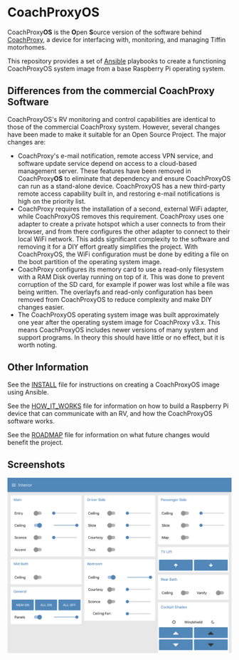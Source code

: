 CoachProxyOS
============

CoachProxy**OS** is the **O**pen **S**ource version of the software behind
[CoachProxy](https://coachproxy.com), a device for interfacing
with, monitoring, and managing Tiffin motorhomes.

This repository provides a set of
[Ansible](https://docs.ansible.com/ansible/latest/index.html) playbooks
to create a functioning CoachProxyOS system image from a base Raspberry
Pi operating system.

Differences from the commercial CoachProxy Software
---------------------------------------------------

CoachProxyOS's RV monitoring and control capabilities are identical to
those of the commercial CoachProxy system. However, several changes have
been made to make it suitable for an Open Source Project. The major
changes are:

* CoachProxy's e-mail notification, remote access VPN service, and
  software update service depend on access to a cloud-based management
  server. These features have been removed in CoachProxy**OS** to eliminate
  that dependency and ensure CoachProxyOS can run as a stand-alone device.
  CoachProxyOS has a new third-party remote access capability built in,
  and restoring e-mail notifications is high on the priority list.
* CoachProxy requires the installation of a second, external WiFi
  adapter, while CoachProxyOS removes this requirement. CoachProxy uses
  one adapter to create a private hotspot which a user connects to from
  their browser, and from there configures the other adapter to connect to
  their local WiFi network. This adds significant complexity to the
  software and removing it for a DIY effort greatly simplifies the
  project. With CoachProxyOS, the WiFi configuration must be done by
  editing a file on the boot partition of the operating system image.
* CoachProxy configures its memory card to use a read-only filesystem
  with a RAM Disk overlay running on top of it. This was done to
  prevent corruption of the SD card, for example if power was lost while a
  file was being written. The overlayfs and read-only configuration has
  been removed from CoachProxyOS to reduce complexity and make DIY
  changes easier.
* The CoachProxyOS operating system image was built approximately one
  year after the operating system image for CoachProxy v3.x. This means
  CoachProxyOS includes newer versions of many system and support
  programs. In theory this should have little or no effect, but it is
  worth noting.

Other Information
-----------------

See the [INSTALL](INSTALL.md) file for instructions on creating a
CoachProxyOS image using Ansible.

See the [HOW_IT_WORKS](HOW_IT_WORKS.md) file for information on how to
build a Raspberry Pi device that can communicate with an RV, and how the
CoachProxyOS software works.

See the [ROADMAP](ROADMAP.md) file for information on what future
changes would benefit the project.

Screenshots
-----------

![Interior](images/ui-interior.png)
